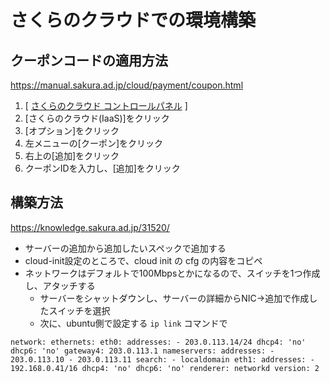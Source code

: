 # さくらのクラウドでの環境構築

## クーポンコードの適用方法

https://manual.sakura.ad.jp/cloud/payment/coupon.html

1. [ [さくらのクラウド コントロールパネル](https://secure.sakura.ad.jp/cloud/) ]
2. [さくらのクラウド(IaaS)]をクリック
3. [オプション]をクリック
4. 左メニューの[クーポン]をクリック
5. 右上の[追加]をクリック
6. クーポンIDを入力し、[追加]をクリック

## 構築方法

https://knowledge.sakura.ad.jp/31520/
- サーバーの追加から追加したいスペックで追加する
- cloud-init設定のところで、cloud init の cfg の内容をコピペ
- ネットワークはデフォルトで100Mbpsとかになるので、スイッチを1つ作成し、アタッチする
  - サーバーをシャットダウンし、サーバーの詳細からNIC→追加で作成したスイッチを選択
  -  次に、ubuntu側で設定する `ip link` コマンドで
```
network: ethernets: eth0: addresses: - 203.0.113.14/24 dhcp4: 'no' dhcp6: 'no' gateway4: 203.0.113.1 nameservers: addresses: - 203.0.113.10 - 203.0.113.11 search: - localdomain eth1: addresses: - 192.168.0.41/16 dhcp4: 'no' dhcp6: 'no' renderer: networkd version: 2
```
<!--stackedit_data:
eyJoaXN0b3J5IjpbLTYzMTI3NzAxNSwtMTg2NTU5ODkwMF19
-->